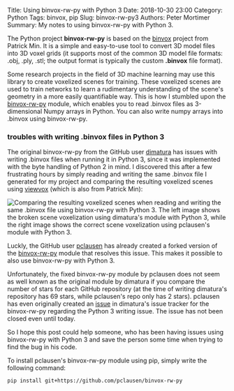 Title: Using binvox-rw-py with Python 3
Date: 2018-10-30 23:00
Category: Python
Tags: binvox, pip
Slug: binvox-rw-py3
Authors: Peter Mortimer
Summary: My notes to using binvox-rw-py with Python 3.

The Python project **binvox-rw-py** is based on the [binvox](https://www.patrickmin.com/binvox/) project from Patrick Min. It is a simple and easy-to-use tool to convert 3D model files into 3D voxel grids (it supports most of the common 3D model file formats: .obj, .ply, .stl; the output format is typically the custom **.binvox** file format).

Some research projects in the field of 3D machine learning may use this library to create voxelized scenes for training. These voxelized scenes are used to train networks to learn a rudimentary understanding of the scene's geometry in a more easily quantifiable way. This is how I stumbled upon the [binvox-rw-py](https://github.com/dimatura/binvox-rw-py) module, which enables you to read .binvox files as 3-dimensional Numpy arrays in Python. You can also write numpy arrays into .binvox using binvox-rw-py.

### troubles with writing .binvox files in Python 3

The original binvox-rw-py from the GitHub user [dimatura](https://github.com/dimatura/) has issues with writing .binvox files when running it in Python 3, since it was implemented with the byte handling of Python 2 in mind. I discovered this after a few frustrating hours by simply reading and writing the same .binvox file I generated for my project and comparing the resulting voxelized scenes using [viewvox](https://www.patrickmin.com/viewvox/) (which is also from Patrick Min):

![Comparing the resulting voxelized scenes when reading and writing the same .binvox file using binvox-rw-py with Python 3. The left image shows the broken scene voxelization using dimatura's module with Python 3, while the right image shows the correct scene voxelization using pclausen's module with Python 3.]({static}/images/binvox_write_compare.png)

Luckly, the GitHub user [pclausen](https://github.com/pclausen/) has already created a forked version of the [binvox-rw-py](https://github.com/pclausen/binvox-rw-py) module that resolves this issue. This makes it possible to also use binvox-rw-py with Python 3.

Unfortunately, the fixed binvox-rw-py module by pclausen does not seem as well known as the original module by dimatura if you compare the number of stars for each GitHub repository (at the time of writing dimatura's repository has 69 stars, while pclausen's repo only has 2 stars). pclausen has even originally created an [issue](https://github.com/dimatura/binvox-rw-py/issues/3) in dimatura's issue tracker for the binvox-rw-py regarding the Python 3 writing issue. The issue has not been closed even until today.

So I hope this post could help someone, who has been having issues using binvox-rw-py with Python 3 and save the person some time when trying to find the bug in his code.

To install pclausen's binvox-rw-py module using pip, simply write the following command:

	pip install git+https://github.com/pclausen/binvox-rw-py